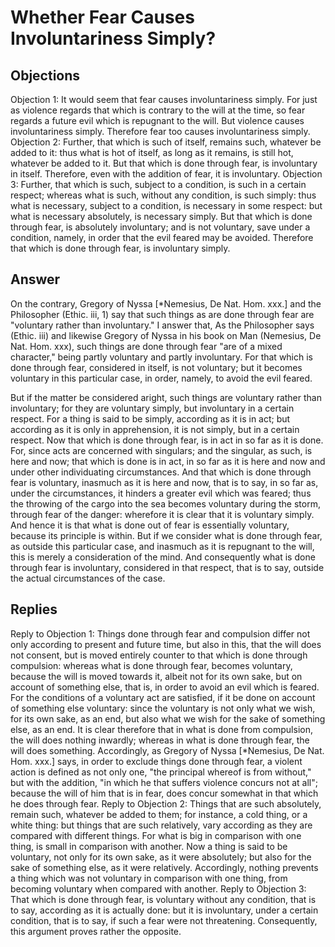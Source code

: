 # Whether Fear Causes Involuntariness Simply?
## Objections
Objection 1: It would seem that fear causes involuntariness simply. For just as violence regards that which is contrary to the will at the time, so fear regards a future evil which is repugnant to the will. But violence causes involuntariness simply. Therefore fear too causes involuntariness simply.
Objection 2: Further, that which is such of itself, remains such, whatever be added to it: thus what is hot of itself, as long as it remains, is still hot, whatever be added to it. But that which is done through fear, is involuntary in itself. Therefore, even with the addition of fear, it is involuntary.
Objection 3: Further, that which is such, subject to a condition, is such in a certain respect; whereas what is such, without any condition, is such simply: thus what is necessary, subject to a condition, is necessary in some respect: but what is necessary absolutely, is necessary simply. But that which is done through fear, is absolutely involuntary; and is not voluntary, save under a condition, namely, in order that the evil feared may be avoided. Therefore that which is done through fear, is involuntary simply.
## Answer
On the contrary, Gregory of Nyssa [*Nemesius, De Nat. Hom. xxx.] and the Philosopher (Ethic. iii, 1) say that such things as are done through fear are "voluntary rather than involuntary."
I answer that, As the Philosopher says (Ethic. iii) and likewise Gregory of Nyssa in his book on Man (Nemesius, De Nat. Hom. xxx), such things are done through fear "are of a mixed character," being partly voluntary and partly involuntary. For that which is done through fear, considered in itself, is not voluntary; but it becomes voluntary in this particular case, in order, namely, to avoid the evil feared.

But if the matter be considered aright, such things are voluntary rather than involuntary; for they are voluntary simply, but involuntary in a certain respect. For a thing is said to be simply, according as it is in act; but according as it is only in apprehension, it is not simply, but in a certain respect. Now that which is done through fear, is in act in so far as it is done. For, since acts are concerned with singulars; and the singular, as such, is here and now; that which is done is in act, in so far as it is here and now and under other individuating circumstances. And that which is done through fear is voluntary, inasmuch as it is here and now, that is to say, in so far as, under the circumstances, it hinders a greater evil which was feared; thus the throwing of the cargo into the sea becomes voluntary during the storm, through fear of the danger: wherefore it is clear that it is voluntary simply. And hence it is that what is done out of fear is essentially voluntary, because its principle is within. But if we consider what is done through fear, as outside this particular case, and inasmuch as it is repugnant to the will, this is merely a consideration of the mind. And consequently what is done through fear is involuntary, considered in that respect, that is to say, outside the actual circumstances of the case.
## Replies
Reply to Objection 1: Things done through fear and compulsion differ not only according to present and future time, but also in this, that the will does not consent, but is moved entirely counter to that which is done through compulsion: whereas what is done through fear, becomes voluntary, because the will is moved towards it, albeit not for its own sake, but on account of something else, that is, in order to avoid an evil which is feared. For the conditions of a voluntary act are satisfied, if it be done on account of something else voluntary: since the voluntary is not only what we wish, for its own sake, as an end, but also what we wish for the sake of something else, as an end. It is clear therefore that in what is done from compulsion, the will does nothing inwardly; whereas in what is done through fear, the will does something. Accordingly, as Gregory of Nyssa [*Nemesius, De Nat. Hom. xxx.] says, in order to exclude things done through fear, a violent action is defined as not only one, "the principal whereof is from without," but with the addition, "in which he that suffers violence concurs not at all"; because the will of him that is in fear, does concur somewhat in that which he does through fear.
Reply to Objection 2: Things that are such absolutely, remain such, whatever be added to them; for instance, a cold thing, or a white thing: but things that are such relatively, vary according as they are compared with different things. For what is big in comparison with one thing, is small in comparison with another. Now a thing is said to be voluntary, not only for its own sake, as it were absolutely; but also for the sake of something else, as it were relatively. Accordingly, nothing prevents a thing which was not voluntary in comparison with one thing, from becoming voluntary when compared with another.
Reply to Objection 3: That which is done through fear, is voluntary without any condition, that is to say, according as it is actually done: but it is involuntary, under a certain condition, that is to say, if such a fear were not threatening. Consequently, this argument proves rather the opposite.